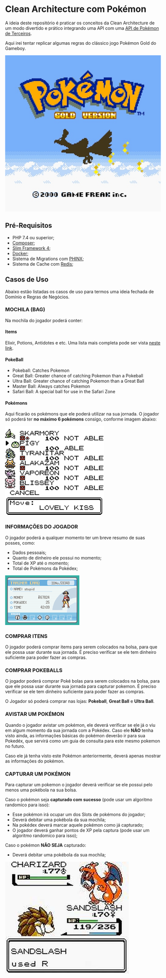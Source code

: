 # Clean Architecture com Pokémon

A ideia deste repositório é praticar os conceitos da Clean Architecture de um modo divertido e prático integrando uma API com uma [API de Pokémon de Terceiros](https://pokeapi.co/).

Aqui irei tentar replicar algumas regras do clássico jogo Pokémon Gold do Gameboy.

![Pokémon Gold Logo](./docs/pokemon-gold.png)

## Pré-Requisitos

- PHP 7.4 ou superior;
- [Composer](https://getcomposer.org);
- [Slim Framework 4](https://www.slimframework.com);
- [Docker](https://www.docker.com); 
- Sistema de Migrations com [PHINX](https://phinx.org);
- Sistema de Cache com [Redis](https://redis.io);

## Casos de Uso

Abaixo estão listadas os casos de uso para termos uma ideia fechada de Domínio e Regras de Negócios.

### MOCHILA (BAG)

Na mochila do jogador poderá conter:

#### Items

Elixir, Potions, Antidotes e etc. Uma lista mais completa pode ser vista [neste link](https://www.ign.com/wikis/pokemon-red-blue-yellow-version/Items).

#### PokeBall

- Pokeball: Catches Pokemon
- Great Ball: Greater chance of catching Pokemon than a Pokeball
- Ultra Ball: Greater chance of catching Pokemon than a Great Ball
- Master Ball: Always catches Pokemon
- Safari Ball: A special ball for use in the Safari Zone

#### Pokémons

Aqui ficarão os pokémons que ele poderá utilizar na sua jornada. O jogador só poderá ter **no máximo 6 pokémons** consigo, conforme imagem abaixo:

![Pokémon Gold Logo](./docs/pokemon-list.png)

### INFORMAÇÕES DO JOGADOR

O jogador poderá a qualquer momento ter um breve resumo de suas posses, como:
- Dados pessoais;
- Quanto de dinheiro ele possui no momento;
- Total de XP até o momento;
- Total de Pokémons da Pokédex;

![Pokémon Gold Logo](./docs/profile.png)

### COMPRAR ITENS

O jogador poderá comprar items para serem colocados na bolsa, para que ele possa usar durante sua jornada. É preciso verificar se ele tem dinheiro suficiente para poder fazer as compras.

### COMPRAR POKEBALLS

O jogador poderá comprar Poké bolas para serem colocados na bolsa, para que ele possa usar durante sua jornada para capturar pokemon. É preciso verificar se ele tem dinheiro suficiente para poder fazer as compras.

O Jogador só poderá comprar nas lojas: **Pokeball**, **Great Ball** e **Ultra Ball**.

### AVISTAR UM POKÉMON

Quando o jogador avistar um pokémon, ele deverá verificar se ele já o viu em algum momento da sua jornada com a Pokédex. Caso ele **NÃO** tenha visto ainda, as informações básicas do pokémon deverão ir para sua Pokedéx, que servirá como um guia de consulta para este mesmo pokemon no futuro.

Caso ele já tenha visto este Pokémon anteriormente, deverá apenas mostrar as informações do pokémon.

### CAPTURAR UM POKÉMON

Para capturar um pokemon o jogador deverá verificar se ele possui pelo menos uma pokébola na sua bolsa.

Caso o pokémon seja **capturado com sucesso** (pode usar um algoritmo randomico para isso):
- Esse pokémon irá ocupar um dos Slots de pokémons do jogador;
- Deverá debitar uma pokébola da sua mochila;
- Na pokédex deverá marcar aquele pokémon como já capturado;
- O jogador deverá ganhar pontos de XP pela captura (pode usar um algoritmo randomico para isso);

Caso o pokémon **NÃO SEJA** capturado:
- Deverá debitar uma pokébola da sua mochila;

![Pokémon Gold Battle](./docs/battle.png)